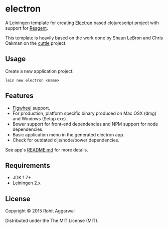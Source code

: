 # electron

A Leiningen template for creating [Electron](https://github.com/atom/electron) based clojurescript project with support for [Reagent](https://reagent-project.github.io/).

This template is heavily based on the work done by Shaun LeBron and Chris Oakman on the [cuttle](https://github.com/oakmac/cuttle) project.

## Usage

Create a new application project:

```
lein new electron <name>
```

## Features

* [Figwheel](https://github.com/bhauman/lein-figwheel) support.
* For production, platform specific binary produced on Mac OSX (dmg) and Windows (Setup exe).
* Bower support for front-end dependencies and NPM support for node dependencies.
* Basic application menu in the generated electron app.
* Check for outdated cljs/node/bower dependencies.

See app's [README.md](/resources/leiningen/new/electron/README.md) for more details.

## Requirements

* JDK 1.7+
* Leiningen 2.x

## License

Copyright © 2015 Rohit Aggarwal

Distributed under the The MIT License (MIT).

